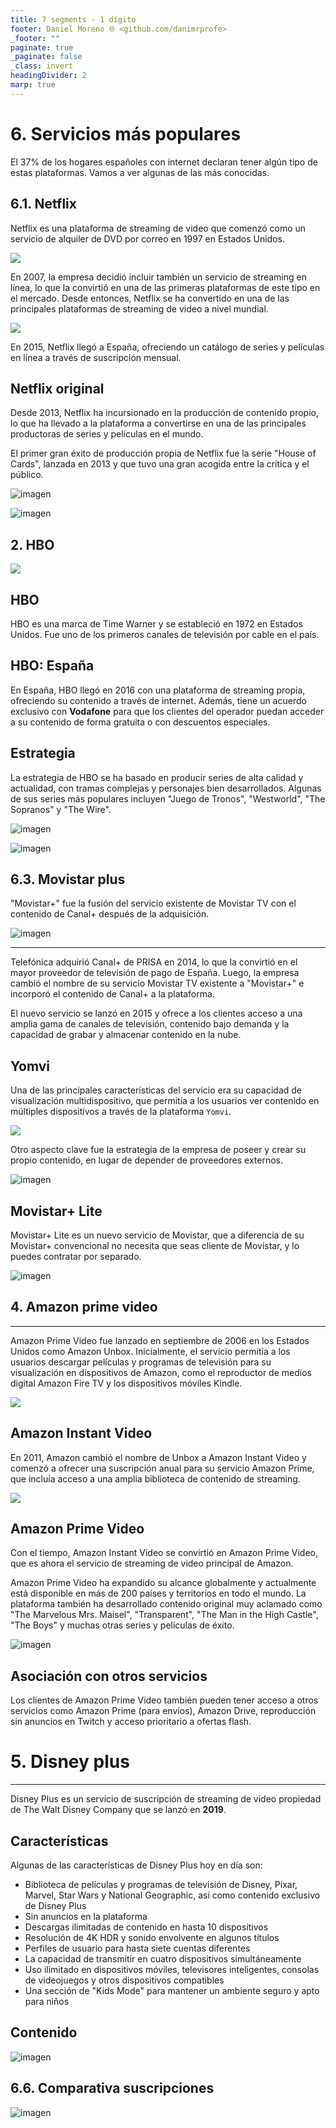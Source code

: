 ```yaml
---
title: 7 segments - 1 dígito
footer: Daniel Moreno 🌐 <github.com/danimrprofe>
_footer: ""
paginate: true
_paginate: false
_class: invert
headingDivider: 2
marp: true
---
```


# 6. Servicios más populares

El 37% de los hogares españoles con internet declaran tener algún tipo de estas plataformas. Vamos a ver algunas de las más conocidas.

## 6.1. Netflix

Netflix es una plataforma de streaming de video que comenzó como un servicio de alquiler de DVD por correo en 1997 en Estados Unidos.

![](img/2023-04-14-17-02-06.png)

En 2007, la empresa decidió incluir también un servicio de streaming en línea, lo que la convirtió en una de las primeras plataformas de este tipo en el mercado. Desde entonces, Netflix se ha convertido en una de las principales plataformas de streaming de video a nivel mundial.

![](img/2023-04-14-17-02-38.png)

En 2015, Netflix llegó a España, ofreciendo un catálogo de series y películas en línea a través de suscripción mensual.

## Netflix original

Desde 2013, Netflix ha incursionado en la producción de contenido propio, lo que ha llevado a la plataforma a convertirse en una de las principales productoras de series y películas en el mundo.

El primer gran éxito de producción propia de Netflix fue la serie "House of Cards", lanzada en 2013 y que tuvo una gran acogida entre la crítica y el público.

![imagen](img/2019-11-23-20-33-53.png)

![imagen](img/2019-11-23-20-33-58.png)

## 2. HBO

![](img/2023-04-14-17-04-42.png)

<!-- _class: invert -->

## HBO

HBO es una marca de Time Warner y se estableció en 1972 en Estados Unidos. Fue uno de los primeros canales de televisión por cable en el país.

## HBO: España

En España, HBO llegó en 2016 con una plataforma de streaming propia, ofreciendo su contenido a través de internet. Además, tiene un acuerdo exclusivo con **Vodafone** para que los clientes del operador puedan acceder a su contenido de forma gratuita o con descuentos especiales.

## Estrategia

La estrategia de HBO se ha basado en producir series de alta calidad y actualidad, con tramas complejas y personajes bien desarrollados. Algunas de sus series más populares incluyen "Juego de Tronos", "Westworld", "The Sopranos" y "The Wire".

![imagen](img/2019-11-23-20-33-28.png)

![imagen](img/2019-11-23-20-33-32.png)

## 6.3. Movistar plus

"Movistar+" fue la fusión del servicio existente de Movistar TV con el contenido de Canal+ después de la adquisición.

![imagen](img/2019-11-23-20-33-08.png)

---

Telefónica adquirió Canal+ de PRISA en 2014, lo que la convirtió en el mayor proveedor de televisión de pago de España. Luego, la empresa cambió el nombre de su servicio Movistar TV existente a "Movistar+" e incorporó el contenido de Canal+ a la plataforma.

El nuevo servicio se lanzó en 2015 y ofrece a los clientes acceso a una amplia gama de canales de televisión, contenido bajo demanda y la capacidad de grabar y almacenar contenido en la nube.

## Yomvi

Una de las principales características del servicio era su capacidad de visualización multidispositivo, que permitía a los usuarios ver contenido en múltiples dispositivos a través de la plataforma ``Yomvi``.

![](img/2023-04-14-17-09-47.png)

Otro aspecto clave fue la estrategia de la empresa de poseer y crear su propio contenido, en lugar de depender de proveedores externos.

![imagen](img/2019-11-23-20-33-17.png)

## Movistar+ Lite

Movistar+ Lite es un nuevo servicio de Movistar, que a diferencia de su Movistar+ convencional no necesita que seas cliente de Movistar, y lo puedes contratar por separado.

![imagen](img/2019-11-23-20-32-59.png)

## 4. Amazon prime video

<!-- _class: invert -->

---

Amazon Prime Video fue lanzado en septiembre de 2006 en los Estados Unidos como Amazon Unbox. Inicialmente, el servicio permitía a los usuarios descargar películas y programas de televisión para su visualización en dispositivos de Amazon, como el reproductor de medios digital Amazon Fire TV y los dispositivos móviles Kindle.

![](img/2023-04-14-17-10-51.png)

## Amazon Instant Video

En 2011, Amazon cambió el nombre de Unbox a Amazon Instant Video y comenzó a ofrecer una suscripción anual para su servicio Amazon Prime, que incluía acceso a una amplia biblioteca de contenido de streaming.

![](img/2023-04-14-17-11-28.png)

## Amazon Prime Video

Con el tiempo, Amazon Instant Video se convirtió en Amazon Prime Video, que es ahora el servicio de streaming de video principal de Amazon.

Amazon Prime Video ha expandido su alcance globalmente y actualmente está disponible en más de 200 países y territorios en todo el mundo. La plataforma también ha desarrollado contenido original muy aclamado como "The Marvelous Mrs. Maisel", "Transparent", "The Man in the High Castle", "The Boys" y muchas otras series y películas de éxito.

![imagen](img/2019-11-23-20-31-25.png)

## Asociación con otros servicios

Los clientes de Amazon Prime Video también pueden tener acceso a otros servicios como Amazon Prime (para envíos), Amazon Drive, reproducción sin anuncios en Twitch y acceso prioritario a ofertas flash.

# 5. Disney plus

<!-- _class: invert -->

---

Disney Plus es un servicio de suscripción de streaming de video propiedad de The Walt Disney Company que se lanzó en **2019**.

## Características

Algunas de las características de Disney Plus hoy en día son:

- Biblioteca de películas y programas de televisión de Disney, Pixar, Marvel, Star Wars y National Geographic, así como contenido exclusivo de Disney Plus
- Sin anuncios en la plataforma
- Descargas ilimitadas de contenido en hasta 10 dispositivos
- Resolución de 4K HDR y sonido envolvente en algunos títulos
- Perfiles de usuario para hasta siete cuentas diferentes
- La capacidad de transmitir en cuatro dispositivos simultáneamente
- Uso ilimitado en dispositivos móviles, televisores inteligentes, consolas de videojuegos y otros dispositivos compatibles
- Una sección de "Kids Mode" para mantener un ambiente seguro y apto para niños

## Contenido

![imagen](img/2019-11-24-19-52-33.png)

## 6.6. Comparativa suscripciones

![imagen](img/2019-11-23-20-34-12.png)
